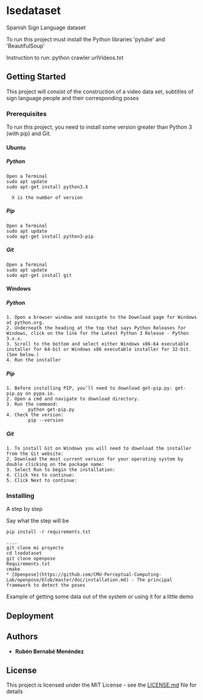 # lsedataset
Spanish Sign Language dataset 

To run this project must install the Python libraries 'pytube' and 'BeautifulSoup'

Instruction to run:
  python crawler urlVideos.txt

## Getting Started

This project will consist of the construction of a video data set, subtitles of sign language people and their corresponding poses

### Prerequisites

To run this project, you need to install some version greater than Python 3 (with pip) and Git.

#### Ubuntu
##### Python

```
Open a Terminal
sudo apt update
sudo apt-get install python3.X 

  X is the number of version
```

##### Pip

```
Open a Terminal
sudo apt update
sudo apt-get install python3-pip
```

##### Git

```
Open a Terminal
sudo apt update
sudo apt-get install git
```

#### Windows

##### Python

```
1. Open a browser window and navigate to the Download page for Windows at python.org.
2. Underneath the heading at the top that says Python Releases for Windows, click on the link for the Latest Python 3 Release - Python 3.x.x. 
3. Scroll to the bottom and select either Windows x86-64 executable installer for 64-bit or Windows x86 executable installer for 32-bit. (See below.)
4. Run the installer
```
##### Pip

```
1. Before installing PIP, you’ll need to download get-pip.py: get-pip.py on pypa.io.
2. Open a cmd and navigate to download directory.
3. Run the command:
        python get-pip.py
4. Check the version:
        pip --version
```

##### Git

```
1. To install Git on Windows you will need to download the installer from the Git website:
2. Download the most current version for your operating system by double clicking on the package name:
3. Select Run to begin the installation:
4. Click Yes to continue:
5. Click Next to continue:
```

### Installing

A step by step 

Say what the step will be

```
pip install -r requirements.txt
```



```
....
git clone mi proyecto
cd lsedataset
git clone openpose
Requirements.txt
cmake
* [Openpose](https://github.com/CMU-Perceptual-Computing-Lab/openpose/blob/master/doc/installation.md) - The principal framework to detect the poses
```

Example of getting some data out of the system or using it for a little demo


## Deployment



## Authors

* **Rubén Bernabé Menéndez** 


## License

This project is licensed under the MIT License - see the [LICENSE.md](LICENSE.md) file for details


